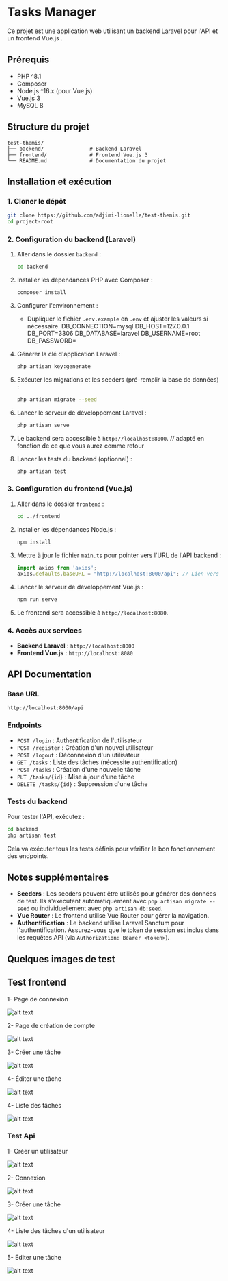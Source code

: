 
# Tasks Manager

Ce projet est une application web utilisant un backend Laravel pour l'API et un frontend Vue.js .

## Prérequis

- PHP ^8.1
- Composer
- Node.js ^16.x (pour Vue.js)
- Vue.js 3
- MySQL 8

## Structure du projet

```
test-themis/
├── backend/               # Backend Laravel
├── frontend/              # Frontend Vue.js 3
└── README.md              # Documentation du projet
```

## Installation et exécution

### 1. Cloner le dépôt

```bash
git clone https://github.com/adjimi-lionelle/test-themis.git
cd project-root
```

### 2. Configuration du backend (Laravel)

1. Aller dans le dossier `backend` :

    ```bash
    cd backend
    ```

2. Installer les dépendances PHP avec Composer :

    ```bash
    composer install
    ```

3. Configurer l'environnement :

    - Dupliquer le fichier `.env.example` en `.env` et ajuster les valeurs si nécessaire.
    DB_CONNECTION=mysql
    DB_HOST=127.0.0.1
    DB_PORT=3306
    DB_DATABASE=laravel
    DB_USERNAME=root      
    DB_PASSWORD=             
    

4. Générer la clé d'application Laravel :

    ```bash
    php artisan key:generate
    ```

5. Exécuter les migrations et les seeders (pré-remplir la base de données) :

    ```bash
    php artisan migrate --seed
    ```

6. Lancer le serveur de développement Laravel :

    ```bash
    php artisan serve
    ```

7. Le backend sera accessible à `http://localhost:8000`. // adapté en fonction de ce que vous aurez comme retour 

8. Lancer les tests du backend (optionnel) :

    ```bash
    php artisan test
    ```

### 3. Configuration du frontend (Vue.js)

1. Aller dans le dossier `frontend` :

    ```bash
    cd ../frontend
    ```

2. Installer les dépendances Node.js :

    ```bash
    npm install
    ```

3. Mettre à jour le fichier `main.ts` pour pointer vers l'URL de l'API backend :

    ```typescript
    import axios from 'axios';
    axios.defaults.baseURL = "http://localhost:8000/api"; // Lien vers l'API du backend 
    ```

4. Lancer le serveur de développement Vue.js :

    ```bash
    npm run serve
    ```

5. Le frontend sera accessible à `http://localhost:8080`.

### 4. Accès aux services

- **Backend Laravel** : `http://localhost:8000`
- **Frontend Vue.js** : `http://localhost:8080`

## API Documentation

### Base URL

`http://localhost:8000/api`

### Endpoints

- `POST /login` : Authentification de l'utilisateur
- `POST /register` : Création d'un nouvel utilisateur
- `POST /logout` : Déconnexion d'un utilisateur
- `GET /tasks` : Liste des tâches (nécessite authentification)
- `POST /tasks` : Création d'une nouvelle tâche
- `PUT /tasks/{id}` : Mise à jour d'une tâche
- `DELETE /tasks/{id}` : Suppression d'une tâche



### Tests du backend

Pour tester l'API, exécutez :

```bash
cd backend
php artisan test
```

Cela va exécuter tous les tests définis pour vérifier le bon fonctionnement des endpoints.

## Notes supplémentaires

- **Seeders** : Les seeders peuvent être utilisés pour générer des données de test. Ils s'exécutent automatiquement avec `php artisan migrate --seed` ou individuellement avec `php artisan db:seed`.
- **Vue Router** : Le frontend utilise Vue Router pour gérer la navigation.
- **Authentification** : Le backend utilise Laravel Sanctum pour l'authentification. Assurez-vous que le token de session est inclus dans les requêtes API (via `Authorization: Bearer <token>`).


## Quelques images de test 

## Test frontend

1- Page de connexion 

![alt text](images/image-6.png)


2- Page de création de compte

![alt text](images/image-7.png)


3- Créer une tâche

![alt text](images/image-8.png)


4- Éditer une tâche

![alt text](images/image-9.png)


4- Liste des tâches

![alt text](images/image-10.png)


### Test Api

1- Créer un utilisateur 

![alt text](images/image-1.png)


2- Connexion 

![alt text](images/image-2.png)


3- Créer une tâche

![alt text](images/image-3.png)


4- Liste des tâches d'un utilisateur

![alt text](images/image-4.png)


5- Éditer une tâche

![alt text](images/image-5.png)


